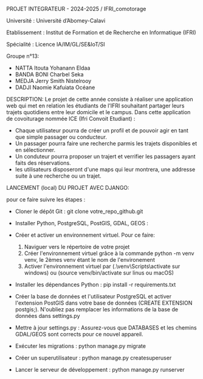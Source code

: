 PROJET INTEGRATEUR - 2024-2025 / IFRI_comotorage

Université : Université d’Abomey-Calavi 

Etablissement : Institut de Formation et de Recherche en Informatique (IFRI) 

Spécialité : Licence IA/IM/GL/SE&IoT/SI

Groupe n°13:
  - NATTA Itouta Yohanann Eldaa
  - BANDA BONI Charbel Seka
  - MEDJA Jerry Smith Nistelrooy
  - DADJI Naomie Kafuiata Océane

DESCRIPTION:
Le projet de cette année consiste à réaliser une application web qui met en relation les étudiants de l’IFRI souhaitant partager leurs trajets quotidiens entre leur domicile et le campus. Dans cette application de covoiturage nommée ICE (Ifri Convoit Etudiant) :
  - Chaque utilisateur pourra de créer un profil et de pouvoir agir en tant que simple passager ou conducteur.
  - Un passager pourra faire une recherche parmis les trajets disponibles et en sélectionner.
  - Un conduteur pourra proposer un trajert et verrifier les passagers ayant faits des réservations.
  - les utilisateurs disposeront d'une maps qui leur montrera, une addresse suite à une recherche ou un trajet.



LANCEMENT (local) DU PROJET AVEC DJANGO:

pour ce faire suivre les étapes :
  - Cloner le dépôt Git : git clone votre_repo_github.git

  - Installer Python, PostgreSQL, PostGIS, GDAL, GEOS : 

  - Créer et activer un environnement virtuel. Pour ce faire:
      1. Naviguer vers le répertoire de votre projet
      2. Créer l'environnement virtuel grâce à la commande python -m venv venv, le 2èmes venv étant le nom de l'environement
      3. Activer l'environnement virtuel par 
      (.\venv\Scripts\activate sur windows) ou (source venv/bin/activate sur linus ou macOS)

  - Installer les dépendances Python : pip install -r requirements.txt

  - Créer la base de données et l'utilisateur PostgreSQL et activer l'extension PostGIS  dans votre base de données (CREATE EXTENSION postgis;). N'oubliez pas remplacer les informations de la base de données dans settings.py

  - Mettre à jour settings.py : Assurez-vous que DATABASES et les chemins GDAL/GEOS sont corrects pour ce nouvel appareil.

  - Exécuter les migrations : python manage.py migrate

  - Créer un superutilisateur : python manage.py createsuperuser

  - Lancer le serveur de développement : python manage.py runserver


